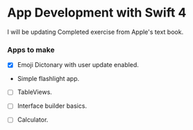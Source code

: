 # App Development with Swift 4

I will be updating Completed exercise from Apple's text book.


### Apps to make
- [x] Emoji Dictonary with user update enabled.
- Simple flashlight app.
- [ ] TableViews.
- [ ] Interface builder basics.
- [ ] Calculator.


